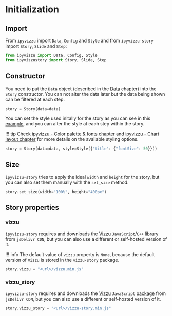 # Initialization

## Import

From `ipyvizzu` import `Data`, `Config` and `Style` and from `ipyvizzu-story`
import `Story`, `Slide` and `Step`:

```python
from ipyvizzu import Data, Config, Style
from ipyvizzustory import Story, Slide, Step
```

## Constructor

You need to put the `Data` object (described in the [Data](./data.md) chapter)
into the `Story` constructor. You can not alter the data later but the data
being shown can be filtered at each step.

```python
story = Story(data=data)
```

You can set the style used initally for the story as you can see in this
[example](../examples/usbudget.ipynb), and you can alter the style at each step
within the story.

!!! tip
    Check
    [ipyvizzu - Color palette & fonts chapter](https://ipyvizzu.vizzuhq.com/0.14/tutorial/color_palette_fonts/)
    and
    [ipyvizzu - Chart layout chapter](https://ipyvizzu.vizzuhq.com/0.14/tutorial/chart_layout/)
    for more details on the available styling options.

```python
story = Story(data=data, style=Style({"title": {"fontSize": 50}}))
```

## Size

`ipyvizzu-story` tries to apply the ideal `width` and `height` for the story,
but you can also set them manually with the `set_size` method.

```python
story.set_size(width="100%", height="400px")
```

## Story properties

### vizzu

`ipyvizzu-story` requires and downloads the
[Vizzu](https://github.com/vizzuhq/vizzu-lib) `JavaScript`/`C++`
[library](https://www.jsdelivr.com/package/npm/vizzu) from `jsDelivr CDN`, but
you can also use a different or self-hosted version of it.

!!! info
    The default value of `vizzu` property is `None`, because the default version
    of `Vizzu` is stored in the `vizzu-story` package.

```python
story.vizzu = "<url>/vizzu.min.js"
```

### vizzu_story

`ipyvizzu-story` requires and downloads the
[Vizzu](https://github.com/vizzuhq/vizzu-ext-js-story) `JavaScript`
[package](https://www.jsdelivr.com/package/npm/vizzu-story) from `jsDelivr CDN`,
but you can also use a different or self-hosted version of it.

```python
story.vizzu_story = "<url>/vizzu-story.min.js"
```

